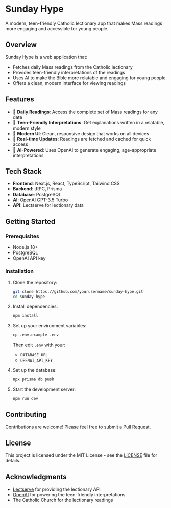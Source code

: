 # Sunday Hype

A modern, teen-friendly Catholic lectionary app that makes Mass readings more engaging and accessible for young people.

## Overview

Sunday Hype is a web application that:
- Fetches daily Mass readings from the Catholic lectionary
- Provides teen-friendly interpretations of the readings
- Uses AI to make the Bible more relatable and engaging for young people
- Offers a clean, modern interface for viewing readings

## Features

- 📖 **Daily Readings**: Access the complete set of Mass readings for any date
- 🎯 **Teen-Friendly Interpretations**: Get explanations written in a relatable, modern style
- 📱 **Modern UI**: Clean, responsive design that works on all devices
- 🔄 **Real-time Updates**: Readings are fetched and cached for quick access
- 🤖 **AI-Powered**: Uses OpenAI to generate engaging, age-appropriate interpretations

## Tech Stack

- **Frontend**: Next.js, React, TypeScript, Tailwind CSS
- **Backend**: tRPC, Prisma
- **Database**: PostgreSQL
- **AI**: OpenAI GPT-3.5 Turbo
- **API**: Lectserve for lectionary data

## Getting Started

### Prerequisites

- Node.js 18+
- PostgreSQL
- OpenAI API key

### Installation

1. Clone the repository:
   ```bash
   git clone https://github.com/yourusername/sunday-hype.git
   cd sunday-hype
   ```

2. Install dependencies:
   ```bash
   npm install
   ```

3. Set up your environment variables:
   ```bash
   cp .env.example .env
   ```
   Then edit `.env` with your:
   - `DATABASE_URL`
   - `OPENAI_API_KEY`

4. Set up the database:
   ```bash
   npx prisma db push
   ```

5. Start the development server:
   ```bash
   npm run dev
   ```

## Contributing

Contributions are welcome! Please feel free to submit a Pull Request.

## License

This project is licensed under the MIT License - see the [LICENSE](LICENSE) file for details.

## Acknowledgments

- [Lectserve](https://www.lectserve.com/) for providing the lectionary API
- [OpenAI](https://openai.com/) for powering the teen-friendly interpretations
- The Catholic Church for the lectionary readings

